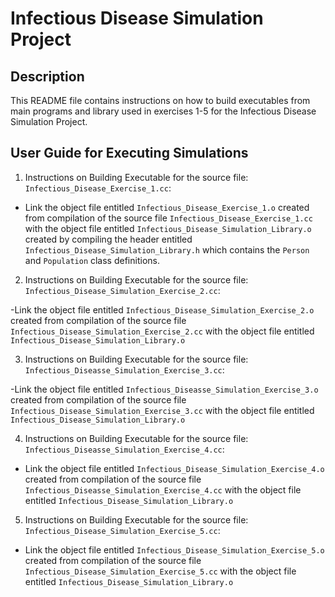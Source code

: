 # Infectious Disease Simulation Project


## Description

This README file contains instructions on how to build executables from main programs and library used in exercises 1-5 for the Infectious Disease Simulation Project.

## User Guide for Executing Simulations

1) Instructions on Building Executable for the source file: `Infectious_Disease_Exercise_1.cc`: 

- Link the object file entitled `Infectious_Disease_Exercise_1.o`  created from compilation of the source file `Infectious_Disease_Exercise_1.cc` with the object file entitled `Infectious_Disease_Simulation_Library.o` created by compiling the header entitled `Infectious_Disease_Simulation_Library.h` which contains the `Person` and `Population` class definitions. 

2) Instructions on Building Executable for the source file: `Infectious_Disease_Simulation_Exercise_2.cc`:

-Link the object file entitled `Infectious_Disease_Simulation_Exercise_2.o` created from compilation of the source file `Infectious_Disease_Simulation_Exercise_2.cc` with the object file entitled `Infectious_Disease_Simulation_Library.o`

3) Instructions on Building Executable for the source file: `Infectious_Diseasse_Simulation_Exercise_3.cc`: 

-Link the object file entitled `Infectious_Diseasse_Simulation_Exercise_3.o` created from compilation of the source file `Infectious_Disease_Simulation_Exercise_3.cc` with the object file entitled `Infectious_Disease_Simulation_Library.o`

4) Instructions on Building Executable for the source file: `Infectious_Diseasse_Simulation_Exercise_4.cc`: 

- Link the object file entitled `Infectious_Disease_Simulation_Exercise_4.o` created from compilation of the source file `Infectious_Diseasse_Simulation_Exercise_4.cc` with the object file entitled `Infectious_Disease_Simulation_Library.o`

5) Instructions on Building Executable for the source file: `Infectious_Disease_Simulation_Exercise_5.cc`: 

- Link the object file entitled `Infectious_Disease_Simulation_Exercise_5.o` created from compilation of the source file `Infectious_Disease_Simulation_Exercise_5.cc` with the object file entitled `Infectious_Disease_Simulation_Library.o` 